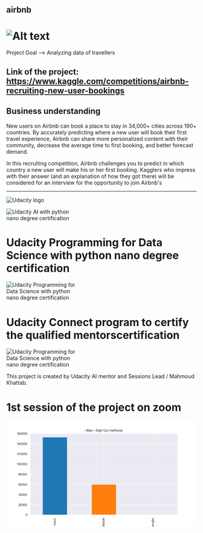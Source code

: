 airbnb
------------

<img
  src="https://upload.wikimedia.org/wikipedia/commons/thumb/6/69/Airbnb_Logo_B%C3%A9lo.svg/768px-Airbnb_Logo_B%C3%A9lo.svg.png?20140813142239"
  alt="Alt text"
  title="Optional title"
  style="display: inline-block; margin: 0 auto; max-width: 150px">
==============================

Project Goal --> Analyzing data of travellers

Link of the project:
https://www.kaggle.com/competitions/airbnb-recruiting-new-user-bookings
------------------------


Business understanding 
------------
New users on Airbnb can book a place to stay in 34,000+ cities across 190+ countries. By accurately predicting where a new user will book their first travel experience, Airbnb can share more personalized content with their community, decrease the average time to first booking, and better forecast demand.

In this recruiting competition, Airbnb challenges you to predict in which country a new user will make his or her first booking. Kagglers who impress with their answer (and an explanation of how they got there) will be considered for an interview for the opportunity to join Airbnb's

--------
<img
  src="https://www.udacity.com/www-proxy/contentful/assets/2y9b3o528xhq/2dmDLmWvCncVHcQ6lz9u5v/9ebc8c914fcf0e8b546bce78133b2a4a/OpenGraph_Udacity_Logo_Update__1_.png"
  alt="Udacity logo"
  title="Udacity logo"
  style="display: inline-block; margin: 0 auto; max-width: 150px">

<img
  src="https://s3-us-west-2.amazonaws.com/udacity-printer/production/certificates/c88a4c04-9240-4065-8c2e-bbc9160b95ba.svg"
  alt="Udacity AI with python nano degree certification"
  title="Udacity AI with python nano degree certification"
  style="display: inline-block; margin: 0 auto; max-width: 200px"> 

# Udacity Programming for Data Science with python nano degree certification 
<img
  src="https://s3-us-west-2.amazonaws.com/udacity-printer/production/certificates/d7bd185a-2430-42c6-97a5-ddafc684485d.svg"
  alt="Udacity Programming for Data Science with python nano degree certification"
  title="Udacity Programming for Data Science with python nano degree certification"
  style="display: inline-block; margin: 0 auto; max-width: 200px"> 

# Udacity Connect program to certify the qualified mentorscertification 
<img
  src="https://s3-us-west-2.amazonaws.com/udacity-printer/production/certificates/29341c76-6c2e-4825-bb56-febc01b48208.svg"
  alt="Udacity Programming for Data Science with python nano degree certification"
  title="Udacity AI with python nano degree certification"
  style="display: inline-block; margin: 0 auto; max-width: 200px"> 

This project is created by Udacity AI mentor and Sessions Lead / Mahmoud Khattab.

# 1st session of the project on zoom
[![End to end data science project](/reports/figures/--Bar--%20Sign%20Up%20methods.png)](https://www.youtube.com/embed/kV1aUANxt2E "End to end data science project")

